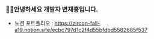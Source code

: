 ### 🙋‍♂안녕하세요 개발자 변재홍입니다.
- 노션 포트폴리오 : https://zircon-fall-a19.notion.site/ecbc797d1c2f4d55bfdbd5582685f537
